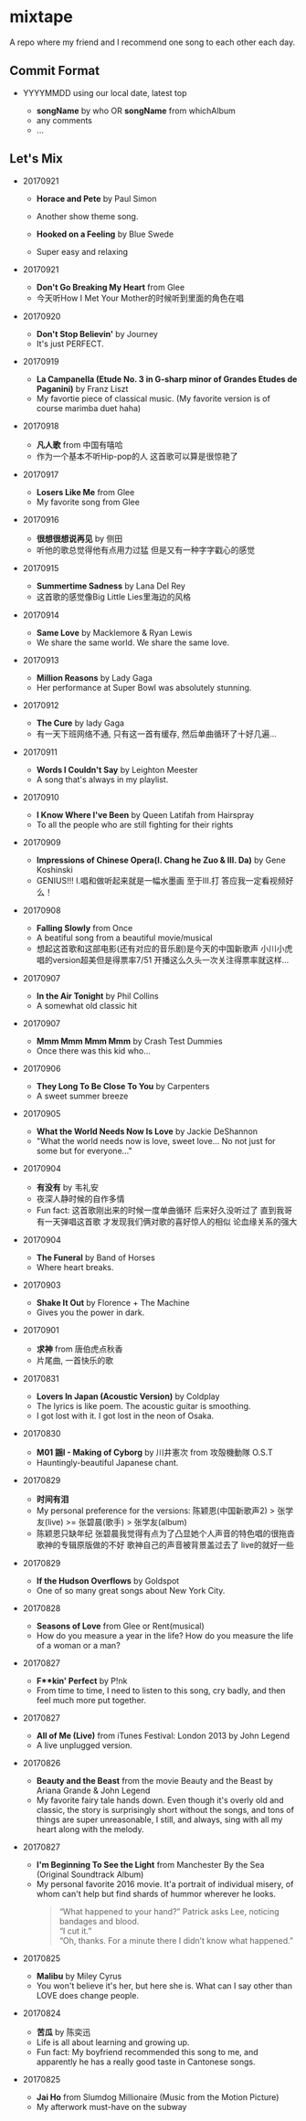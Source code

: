 # mixtape

A repo where my friend and I recommend one song to each other each day.

## Commit Format

- YYYYMMDD using our local date, latest top

  - __songName__ by who OR __songName__ from whichAlbum
  - any comments
  - ...

## Let's Mix


- 20170921

  - __Horace and Pete__ by Paul Simon
  - Another show theme song.

  - __Hooked on a Feeling__ by Blue Swede
  - Super easy and relaxing

- 20170921

  - __Don't Go Breaking My Heart__ from Glee
  - 今天听How I Met Your Mother的时候听到里面的角色在唱

- 20170920

  - __Don't Stop Believin'__ by Journey
  - It's just PERFECT.

- 20170919

  - __La Campanella (Etude No. 3 in G-sharp minor of Grandes Etudes de Paganini)__ by Franz Liszt
  - My favortie piece of classical music. (My favorite version is of course marimba duet haha)

- 20170918

  - __凡人歌__ from 中国有嘻哈
  - 作为一个基本不听Hip-pop的人 这首歌可以算是很惊艳了

- 20170917

  - __Losers Like Me__ from Glee
  - My favorite song from Glee

- 20170916
  - __很想很想说再见__ by 侧田
  - 听他的歌总觉得他有点用力过猛 但是又有一种字字戳心的感觉

- 20170915

    - __Summertime Sadness__ by Lana Del Rey
    - 这首歌的感觉像Big Little Lies里海边的风格

- 20170914

  - __Same Love__ by Macklemore & Ryan Lewis
  - We share the same world. We share the same love.

- 20170913

  - __Million Reasons__ by Lady Gaga
  - Her performance at Super Bowl was absolutely stunning.

- 20170912

  - __The Cure__ by lady Gaga
  - 有一天下班网络不通, 只有这一首有缓存, 然后单曲循环了十好几遍...

- 20170911

  - __Words I Couldn't Say__ by Leighton Meester
  - A song that's always in my playlist.

- 20170910

  - __I Know Where I've Been__ by Queen Latifah from Hairspray
  - To all the people who are still fighting for their rights

- 20170909

  - __Impressions of Chinese Opera(I. Chang he Zuo & III. Da)__ by Gene Koshinski
  - GENIUS!!! I.唱和做听起来就是一幅水墨画 至于III.打 答应我一定看视频好么！

- 20170908

  - __Falling Slowly__ from Once
  - A beatiful song from a beautiful movie/musical
  - 想起这首歌和这部电影(还有对应的音乐剧)是今天的中国新歌声 小川小虎唱的version超美但是得票率7/51 开播这么久头一次关注得票率就这样...

- 20170907

  - __In the Air Tonight__ by Phil Collins
  - A somewhat old classic hit

- 20170907

  - __Mmm Mmm Mmm Mmm__ by Crash Test Dummies
  - Once there was this kid who...

- 20170906

  - __They Long To Be Close To You__ by Carpenters
  - A sweet summer breeze

- 20170905

  - __What the World Needs Now Is Love__ by Jackie DeShannon
  - "What the world needs now is love, sweet love... No not just for some but for everyone..."

- 20170904

  - __有没有__ by 韦礼安
  - 夜深人静时候的自作多情
  - Fun fact: 这首歌刚出来的时候一度单曲循环 后来好久没听过了 直到我哥有一天弹唱这首歌 才发现我们俩对歌的喜好惊人的相似 论血缘关系的强大

- 20170904
  - __The Funeral__ by Band of Horses
  - Where heart breaks.

- 20170903

  - __Shake It Out__ by Florence + The Machine
  - Gives you the power in dark.

- 20170901

  - __求神__ from 唐伯虎点秋香
  - 片尾曲, 一首快乐的歌

- 20170831

  - __Lovers In Japan (Acoustic Version)__ by Coldplay
  - The lyrics is like poem. The acoustic guitar is smoothing.
  - I got lost with it. I got lost in the neon of Osaka.

- 20170830

  - __M01 謡I - Making of Cyborg__ by 川井憲次 from 攻殻機動隊 O.S.T
  - Hauntingly-beautiful Japanese chant.

- 20170829

  - __时间有泪__
  - My personal preference for the versions: 陈颖恩(中国新歌声2) > 张学友(live) >= 张碧晨(歌手) > 张学友(album)
  - 陈颖恩只缺年纪 张碧晨我觉得有点为了凸显她个人声音的特色唱的很拖沓 歌神的专辑原版做的不好 歌神自己的声音被背景盖过去了 live的就好一些

- 20170829

  - __If the Hudson Overflows__ by Goldspot
  - One of so many great songs about New York City.

- 20170828

  - __Seasons of Love__ from Glee or Rent(musical)
  - How do you measure a year in the life? How do you measure the life of a woman or a man?

- 20170827

  - __F**kin' Perfect__ by P!nk
  - From time to time, I need to listen to this song, cry badly, and then feel much more put together.

- 20170827

  - __All of Me (Live)__ from iTunes Festival: London 2013 by John Legend
  - A live unplugged version.

- 20170826

  - __Beauty and the Beast__ from the movie Beauty and the Beast by Ariana Grande & John Legend
  - My favorite fairy tale hands down. Even though it's overly old and classic, the story is surprisingly short without the songs, and tons of things are super unreasonable, I still, and always, sing with all my heart along with the melody.

- 20170827

  - __I'm Beginning To See the Light__ from Manchester By the Sea (Original Soundtrack Album)
  - My personal favorite 2016 movie. It'a portrait of individual misery, of whom can't help but find shards of hummor wherever he looks.
    > “What happened to your hand?” Patrick asks Lee, noticing bandages and blood.<br>
    > “I cut it.”<br>
    > “Oh, thanks. For a minute there I didn’t know what happened.”

- 20170825

  - __Malibu__ by Miley Cyrus
  - You won't believe it's her, but here she is. What can I say other than LOVE does change people.

- 20170824

  - __苦瓜__ by 陈奕迅
  - Life is all about learning and growing up.
  - Fun fact: My boyfriend recommended this song to me, and apparently he has a really good taste in Cantonese songs.

- 20170825

  - __Jai Ho__ from Slumdog Millionaire (Music from the Motion Picture)
  - My afterwork must-have on the subway
